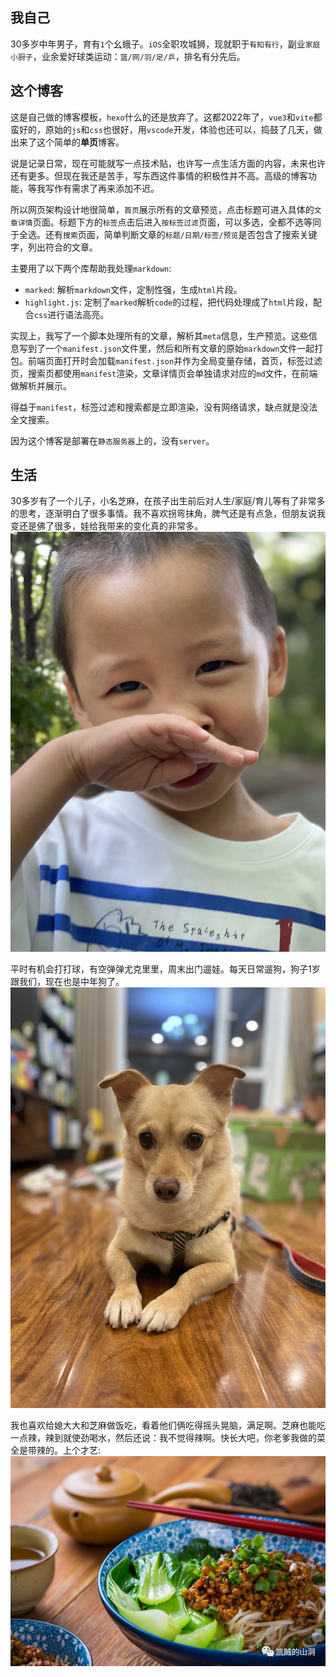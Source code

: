 ## 我自己
30多岁中年男子，育有`1`个幺蛾子。`iOS`全职攻城狮，现就职于`有知有行`，副业`家庭小厨子`，业余爱好球类运动：`篮/网/羽/足/乒`，排名有分先后。

## 这个博客
这是自己做的博客模板，`hexo`什么的还是放弃了。这都2022年了，`vue3`和`vite`都蛮好的，原始的`js`和`css`也很好，用`vscode`开发，体验也还可以，捣鼓了几天，做出来了这个简单的**单页**博客。

说是记录日常，现在可能就写一点技术贴，也许写一点生活方面的内容，未来也许还有更多。但现在我还是苦手，写东西这件事情的积极性并不高。高级的博客功能，等我写作有需求了再来添加不迟。

所以网页架构设计地很简单，`首页`展示所有的文章预览，点击标题可进入具体的`文章详情`页面。标题下方的`标签`点击后进入`按标签过滤`页面，可以多选，全都不选等同于全选。还有`搜索`页面，简单判断文章的`标题/日期/标签/预览`是否包含了搜索关键字，列出符合的文章。

主要用了以下两个库帮助我处理`markdown`:
* `marked`: 解析`markdown`文件，定制性强，生成`html`片段。
* `highlight.js`: 定制了`marked`解析`code`的过程，把代码处理成了`html`片段，配合`css`进行语法高亮。

实现上，我写了一个脚本处理所有的文章，解析其`meta`信息，生产预览。这些信息写到了一个`manifest.json`文件里，然后和所有文章的原始`markdown`文件一起打包。前端页面打开时会加载`manifest.json`并作为全局变量存储，首页，标签过滤页，搜索页都使用`manifest`渲染，文章详情页会单独请求对应的`md`文件，在前端做解析并展示。

得益于`manifest`，标签过滤和搜索都是立即渲染，没有网络请求，缺点就是没法全文搜索。

因为这个博客是部署在`静态服务器`上的，没有`server`。

## 生活
30多岁有了一个儿子，小名芝麻，在孩子出生前后对人生/家庭/育儿等有了非常多的思考，逐渐明白了很多事情。我不喜欢拐弯抹角，脾气还是有点急，但朋友说我变还是佛了很多，娃给我带来的变化真的非常多。
![芝麻](zhizhi.jpg)

平时有机会打打球，有空弹弹尤克里里，周末出门遛娃。每天日常遛狗，狗子1岁跟我们，现在也是中年狗了。
![奶油](dog.jpg)

我也喜欢给媳大大和芝麻做饭吃，看着他们俩吃得摇头晃脑，满足啊。芝麻也能吃一点辣，辣到就使劲喝水，然后还说：我不觉得辣啊。快长大吧，你老爹我做的菜全是带辣的。上个才艺:
![重庆小面](noodle.jpg)